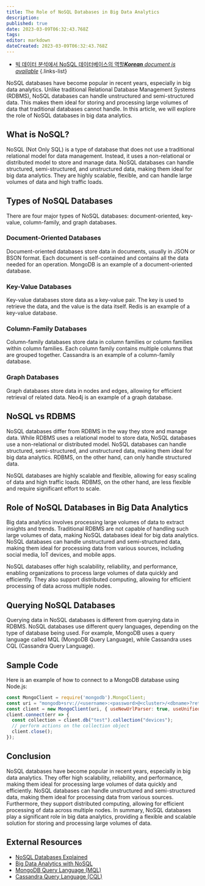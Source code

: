 ```yaml
---
title: The Role of NoSQL Databases in Big Data Analytics
description: 
published: true
date: 2023-03-09T06:32:43.768Z
tags: 
editor: markdown
dateCreated: 2023-03-09T06:32:43.768Z
---
```


- [빅 데이터 분석에서 NoSQL 데이터베이스의 역할***Korean** document is available*](/ko/Knowledge-base/NoSQL/the-role-of-nosql-databases-in-big-data-analytics)
{.links-list}

NoSQL databases have become popular in recent years, especially in big data analytics. Unlike traditional Relational Database Management Systems (RDBMS), NoSQL databases can handle unstructured and semi-structured data. This makes them ideal for storing and processing large volumes of data that traditional databases cannot handle. In this article, we will explore the role of NoSQL databases in big data analytics.

## What is NoSQL?

NoSQL (Not Only SQL) is a type of database that does not use a traditional relational model for data management. Instead, it uses a non-relational or distributed model to store and manage data. NoSQL databases can handle structured, semi-structured, and unstructured data, making them ideal for big data analytics. They are highly scalable, flexible, and can handle large volumes of data and high traffic loads.

## Types of NoSQL Databases

There are four major types of NoSQL databases: document-oriented, key-value, column-family, and graph databases.

### Document-Oriented Databases

Document-oriented databases store data in documents, usually in JSON or BSON format. Each document is self-contained and contains all the data needed for an operation. MongoDB is an example of a document-oriented database.

### Key-Value Databases

Key-value databases store data as a key-value pair. The key is used to retrieve the data, and the value is the data itself. Redis is an example of a key-value database.

### Column-Family Databases

Column-family databases store data in column families or column families within column families. Each column family contains multiple columns that are grouped together. Cassandra is an example of a column-family database.

### Graph Databases

Graph databases store data in nodes and edges, allowing for efficient retrieval of related data. Neo4j is an example of a graph database.

## NoSQL vs RDBMS

NoSQL databases differ from RDBMS in the way they store and manage data. While RDBMS uses a relational model to store data, NoSQL databases use a non-relational or distributed model. NoSQL databases can handle structured, semi-structured, and unstructured data, making them ideal for big data analytics. RDBMS, on the other hand, can only handle structured data.

NoSQL databases are highly scalable and flexible, allowing for easy scaling of data and high traffic loads. RDBMS, on the other hand, are less flexible and require significant effort to scale.

## Role of NoSQL Databases in Big Data Analytics

Big data analytics involves processing large volumes of data to extract insights and trends. Traditional RDBMS are not capable of handling such large volumes of data, making NoSQL databases ideal for big data analytics. NoSQL databases can handle unstructured and semi-structured data, making them ideal for processing data from various sources, including social media, IoT devices, and mobile apps.

NoSQL databases offer high scalability, reliability, and performance, enabling organizations to process large volumes of data quickly and efficiently. They also support distributed computing, allowing for efficient processing of data across multiple nodes.

## Querying NoSQL Databases

Querying data in NoSQL databases is different from querying data in RDBMS. NoSQL databases use different query languages, depending on the type of database being used. For example, MongoDB uses a query language called MQL (MongoDB Query Language), while Cassandra uses CQL (Cassandra Query Language).

## Sample Code

Here is an example of how to connect to a MongoDB database using Node.js:

```javascript
const MongoClient = require('mongodb').MongoClient;
const uri = "mongodb+srv://<username>:<password>@<cluster>/<dbname>?retryWrites=true&w=majority";
const client = new MongoClient(uri, { useNewUrlParser: true, useUnifiedTopology: true });
client.connect(err => {
  const collection = client.db("test").collection("devices");
  // perform actions on the collection object
  client.close();
});
```

## Conclusion

NoSQL databases have become popular in recent years, especially in big data analytics. They offer high scalability, reliability, and performance, making them ideal for processing large volumes of data quickly and efficiently. NoSQL databases can handle unstructured and semi-structured data, making them ideal for processing data from various sources. Furthermore, they support distributed computing, allowing for efficient processing of data across multiple nodes. In summary, NoSQL databases play a significant role in big data analytics, providing a flexible and scalable solution for storing and processing large volumes of data.

## External Resources

- [NoSQL Databases Explained](https://www.ibm.com/cloud/learn/nosql-databases)
- [Big Data Analytics with NoSQL](https://www.dataversity.net/big-data-analytics-nosql/)
- [MongoDB Query Language (MQL)](https://docs.mongodb.com/manual/reference/mql/)
- [Cassandra Query Language (CQL)](https://docs.datastax.com/en/cql-oss/3.3/cql/cql_reference/cqlReferenceTOC.html)